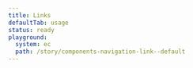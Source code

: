 ```yaml
---
title: Links
defaultTab: usage
status: ready
playground:
  system: ec
  path: /story/components-navigation-link--default
---
```

